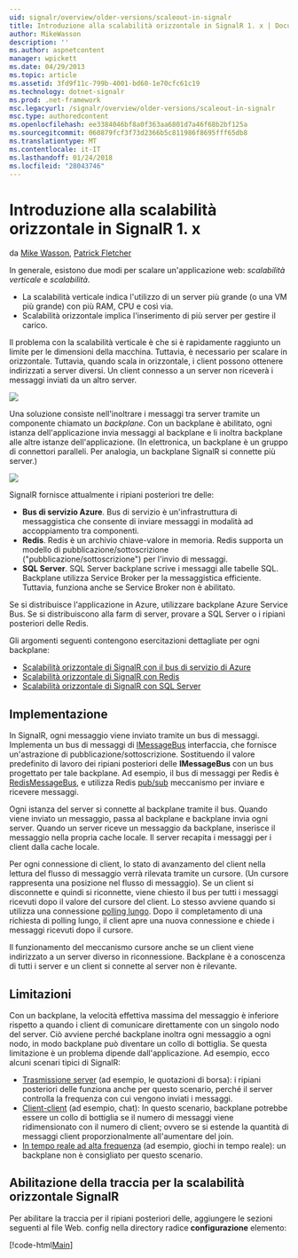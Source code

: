 ```yaml
---
uid: signalr/overview/older-versions/scaleout-in-signalr
title: Introduzione alla scalabilità orizzontale in SignalR 1. x | Documenti Microsoft
author: MikeWasson
description: ''
ms.author: aspnetcontent
manager: wpickett
ms.date: 04/29/2013
ms.topic: article
ms.assetid: 3fd9f11c-799b-4001-bd60-1e70cfc61c19
ms.technology: dotnet-signalr
ms.prod: .net-framework
msc.legacyurl: /signalr/overview/older-versions/scaleout-in-signalr
msc.type: authoredcontent
ms.openlocfilehash: ee3384046bf8a0f363aa6801d7a46f68b2bf125a
ms.sourcegitcommit: 060879fcf3f73d2366b5c811986f8695fff65db8
ms.translationtype: MT
ms.contentlocale: it-IT
ms.lasthandoff: 01/24/2018
ms.locfileid: "28043746"
---
```

<a name="introduction-to-scaleout-in-signalr-1x"></a>Introduzione alla scalabilità orizzontale in SignalR 1. x
====================
da [Mike Wasson](https://github.com/MikeWasson), [Patrick Fletcher](https://github.com/pfletcher)

In generale, esistono due modi per scalare un'applicazione web: *scalabilità verticale* e *scalabilità*.

- La scalabilità verticale indica l'utilizzo di un server più grande (o una VM più grande) con più RAM, CPU e così via.
- Scalabilità orizzontale implica l'inserimento di più server per gestire il carico.

Il problema con la scalabilità verticale è che si è rapidamente raggiunto un limite per le dimensioni della macchina. Tuttavia, è necessario per scalare in orizzontale. Tuttavia, quando scala in orizzontale, i client possono ottenere indirizzati a server diversi. Un client connesso a un server non riceverà i messaggi inviati da un altro server.

![](scaleout-in-signalr/_static/image1.png)

Una soluzione consiste nell'inoltrare i messaggi tra server tramite un componente chiamato un *backplane*. Con un backplane è abilitato, ogni istanza dell'applicazione invia messaggi al backplane e li inoltra backplane alle altre istanze dell'applicazione. (In elettronica, un backplane è un gruppo di connettori paralleli. Per analogia, un backplane SignalR si connette più server.)

![](scaleout-in-signalr/_static/image2.png)

SignalR fornisce attualmente i ripiani posteriori tre delle:

- **Bus di servizio Azure**. Bus di servizio è un'infrastruttura di messaggistica che consente di inviare messaggi in modalità ad accoppiamento tra componenti.
- **Redis**. Redis è un archivio chiave-valore in memoria. Redis supporta un modello di pubblicazione/sottoscrizione ("pubblicazione/sottoscrizione") per l'invio di messaggi.
- **SQL Server**. SQL Server backplane scrive i messaggi alle tabelle SQL. Backplane utilizza Service Broker per la messaggistica efficiente. Tuttavia, funziona anche se Service Broker non è abilitato.

Se si distribuisce l'applicazione in Azure, utilizzare backplane Azure Service Bus. Se si distribuiscono alla farm di server, provare a SQL Server o i ripiani posteriori delle Redis.

Gli argomenti seguenti contengono esercitazioni dettagliate per ogni backplane:

- [Scalabilità orizzontale di SignalR con il bus di servizio di Azure](scaleout-with-windows-azure-service-bus.md)
- [Scalabilità orizzontale di SignalR con Redis](scaleout-with-redis.md)
- [Scalabilità orizzontale di SignalR con SQL Server](scaleout-with-sql-server.md)

## <a name="implementation"></a>Implementazione

In SignalR, ogni messaggio viene inviato tramite un bus di messaggi. Implementa un bus di messaggi di [IMessageBus](https://msdn.microsoft.com/library/microsoft.aspnet.signalr.messaging.imessagebus(v=vs.100).aspx) interfaccia, che fornisce un'astrazione di pubblicazione/sottoscrizione. Sostituendo il valore predefinito di lavoro dei ripiani posteriori delle **IMessageBus** con un bus progettato per tale backplane. Ad esempio, il bus di messaggi per Redis è [RedisMessageBus](https://msdn.microsoft.com/library/microsoft.aspnet.signalr.redis.redismessagebus(v=vs.100).aspx), e utilizza Redis [pub/sub](http://redis.io/topics/pubsub) meccanismo per inviare e ricevere messaggi.

Ogni istanza del server si connette al backplane tramite il bus. Quando viene inviato un messaggio, passa al backplane e backplane invia ogni server. Quando un server riceve un messaggio da backplane, inserisce il messaggio nella propria cache locale. Il server recapita i messaggi per i client dalla cache locale.

Per ogni connessione di client, lo stato di avanzamento del client nella lettura del flusso di messaggio verrà rilevata tramite un cursore. (Un cursore rappresenta una posizione nel flusso di messaggio). Se un client si disconnette e quindi si riconnette, viene chiesto il bus per tutti i messaggi ricevuti dopo il valore del cursore del client. Lo stesso avviene quando si utilizza una connessione [polling lungo](../getting-started/introduction-to-signalr.md#transports). Dopo il completamento di una richiesta di polling lungo, il client apre una nuova connessione e chiede i messaggi ricevuti dopo il cursore.

Il funzionamento del meccanismo cursore anche se un client viene indirizzato a un server diverso in riconnessione. Backplane è a conoscenza di tutti i server e un client si connette al server non è rilevante.

## <a name="limitations"></a>Limitazioni

Con un backplane, la velocità effettiva massima del messaggio è inferiore rispetto a quando i client di comunicare direttamente con un singolo nodo del server. Ciò avviene perché backplane inoltra ogni messaggio a ogni nodo, in modo backplane può diventare un collo di bottiglia. Se questa limitazione è un problema dipende dall'applicazione. Ad esempio, ecco alcuni scenari tipici di SignalR:

- [Trasmissione server](tutorial-server-broadcast-with-aspnet-signalr.md) (ad esempio, le quotazioni di borsa): i ripiani posteriori delle funziona anche per questo scenario, perché il server controlla la frequenza con cui vengono inviati i messaggi.
- [Client-client](tutorial-getting-started-with-signalr.md) (ad esempio, chat): In questo scenario, backplane potrebbe essere un collo di bottiglia se il numero di messaggi viene ridimensionato con il numero di client; ovvero se si estende la quantità di messaggi client proporzionalmente all'aumentare del join.
- [In tempo reale ad alta frequenza](tutorial-high-frequency-realtime-with-signalr.md) (ad esempio, giochi in tempo reale): un backplane non è consigliato per questo scenario.

## <a name="enabling-tracing-for-signalr-scaleout"></a>Abilitazione della traccia per la scalabilità orizzontale SignalR

Per abilitare la traccia per il ripiani posteriori delle, aggiungere le sezioni seguenti al file Web. config nella directory radice **configurazione** elemento:

[!code-html[Main](scaleout-in-signalr/samples/sample1.html)]
